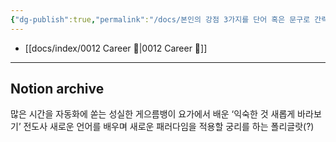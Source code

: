 ```yaml
---
{"dg-publish":true,"permalink":"/docs/본인의 강점 3가지를 단어 혹은 문구로 간략히 표현해주세요/","title":"본인의 강점 3가지를 단어 혹은 문구로 간략히 표현해주세요"}
---
```


- [[docs/index/0012 Career 💼\|0012 Career 💼]]
---

## Notion archive

많은 시간을 자동화에 쏟는 성실한 게으름뱅이 요가에서 배운 ‘익숙한 것 새롭게 바라보기’ 전도사 새로운 언어를 배우며 새로운 패러다임을 적용할 궁리를 하는 폴리글랏(?)
